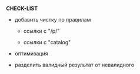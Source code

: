 **CHECK-LIST**

* добавить чистку по правилам
    
    * ссылки с  "/p/"
    
    * ссылки с "catalog"
    
* оптимизация
* разделить валидный результат от невалидного